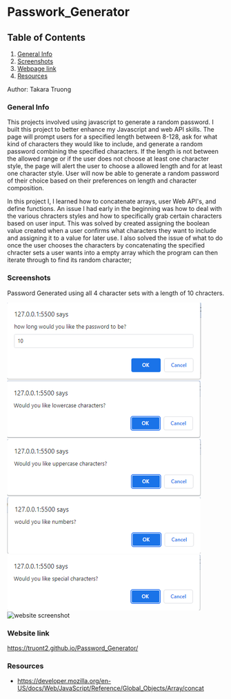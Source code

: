 # Passwork_Generator

## Table of Contents
1. [General Info](#general-info)
2. [Screenshots](#screenshots)
3. [Webpage link](#Webpage-link)
4. [Resources](#resources)

Author: Takara Truong
### General Info
This projects involved using javascript to generate a random password. I built this project to better enhance my Javascript and web API skills. The page will prompt users for a specified length between 8-128, ask for what kind of characters they would like to include, and generate a random password combining the specified characters. If the length is not between the allowed range or if the user does not choose at least one character style, the page will alert the user to choose a allowed length and for at least one character style. User will now be able to generate a random password of their choice based on their preferences on length and character composition.

In this project I, I learned how to concatenate arrays, user Web API's, and define functions. An issue I had early in the beginning was how to deal with the various chracters styles and how to specifically grab certain characters based on user input. This was solved by created assigning the boolean value created when a user confirms what characters they want to include and assigning it to a value for later use. I also solved the issue of what to do once the user chooses the characters by concatenating the specified chracter sets a user wants into a empty array which the program can then iterate through to find its random character;


### Screenshots
Password Generated using all 4 character sets with a length of 10 chracters.

![website screenshot](./images/length.PNG)
![website screenshot](./images/prompt1.PNG)
![website screenshot](./images/prompt2.PNG)
![website screenshot](./images/prompt3.PNG)
![website screenshot](./images/prompt4.PNG)
![website screenshot](.images/password_result.PNG)

### Website link
https://truont2.github.io/Password_Generator/

### Resources
* https://developer.mozilla.org/en-US/docs/Web/JavaScript/Reference/Global_Objects/Array/concat


